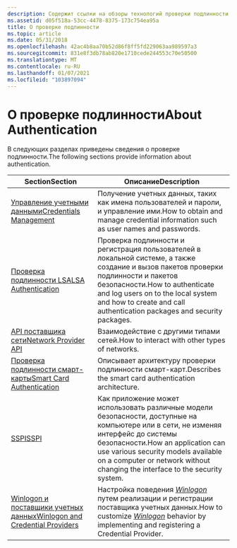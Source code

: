 ```yaml
---
description: Содержит ссылки на обзоры технологий проверки подлинности пакета средств разработки программного обеспечения (SDK) платформы.
ms.assetid: d05f518a-53cc-4478-8375-173c754ea95a
title: О проверке подлинности
ms.topic: article
ms.date: 05/31/2018
ms.openlocfilehash: 42ac4b8aa70b52d86f8ff5fd229063aa989597a3
ms.sourcegitcommit: 831e8f3db78ab820e1710cede244553c70e50500
ms.translationtype: MT
ms.contentlocale: ru-RU
ms.lasthandoff: 01/07/2021
ms.locfileid: "103897094"
---
```

# <a name="about-authentication"></a><span data-ttu-id="cff91-103">О проверке подлинности</span><span class="sxs-lookup"><span data-stu-id="cff91-103">About Authentication</span></span>

<span data-ttu-id="cff91-104">В следующих разделах приведены сведения о проверке подлинности.</span><span class="sxs-lookup"><span data-stu-id="cff91-104">The following sections provide information about authentication.</span></span>



| <span data-ttu-id="cff91-105">Section</span><span class="sxs-lookup"><span data-stu-id="cff91-105">Section</span></span>                                                                               | <span data-ttu-id="cff91-106">Описание</span><span class="sxs-lookup"><span data-stu-id="cff91-106">Description</span></span>                                                                                                                                                            |
|---------------------------------------------------------------------------------------|------------------------------------------------------------------------------------------------------------------------------------------------------------------------|
| [<span data-ttu-id="cff91-107">Управление учетными данными</span><span class="sxs-lookup"><span data-stu-id="cff91-107">Credentials Management</span></span>](credentials-management.md)<br/>                       | <span data-ttu-id="cff91-108">Получение учетных данных, таких как имена пользователей и пароли, и управление ими.</span><span class="sxs-lookup"><span data-stu-id="cff91-108">How to obtain and manage credential information such as user names and passwords.</span></span><br/>                                                                           |
| [<span data-ttu-id="cff91-109">Проверка подлинности LSA</span><span class="sxs-lookup"><span data-stu-id="cff91-109">LSA Authentication</span></span>](lsa-authentication.md)<br/>                               | <span data-ttu-id="cff91-110">Проверка подлинности и регистрация пользователей в локальной системе, а также создание и вызов пакетов проверки подлинности и пакетов безопасности.</span><span class="sxs-lookup"><span data-stu-id="cff91-110">How to authenticate and log users on to the local system and how to create and call authentication packages and security packages.</span></span><br/>                          |
| [<span data-ttu-id="cff91-111">API поставщика сети</span><span class="sxs-lookup"><span data-stu-id="cff91-111">Network Provider API</span></span>](network-provider-api.md)<br/>                           | <span data-ttu-id="cff91-112">Взаимодействие с другими типами сетей.</span><span class="sxs-lookup"><span data-stu-id="cff91-112">How to interact with other types of networks.</span></span><br/>                                                                                                               |
| [<span data-ttu-id="cff91-113">Проверка подлинности смарт-карты</span><span class="sxs-lookup"><span data-stu-id="cff91-113">Smart Card Authentication</span></span>](smart-card-authentication.md)<br/>                 | <span data-ttu-id="cff91-114">Описывает архитектуру проверки подлинности смарт-карт.</span><span class="sxs-lookup"><span data-stu-id="cff91-114">Describes the smart card authentication architecture.</span></span><br/>                                                                                                       |
| [<span data-ttu-id="cff91-115">SSPI</span><span class="sxs-lookup"><span data-stu-id="cff91-115">SSPI</span></span>](sspi.md)<br/>                                                           | <span data-ttu-id="cff91-116">Как приложение может использовать различные модели безопасности, доступные на компьютере или в сети, не изменяя интерфейс до системы безопасности.</span><span class="sxs-lookup"><span data-stu-id="cff91-116">How an application can use various security models available on a computer or network without changing the interface to the security system.</span></span><br/>                |
| [<span data-ttu-id="cff91-117">Winlogon и поставщики учетных данных</span><span class="sxs-lookup"><span data-stu-id="cff91-117">Winlogon and Credential Providers</span></span>](winlogon-and-credential-providers.md)<br/> | <span data-ttu-id="cff91-118">Настройка поведения [*Winlogon*](/windows/desktop/SecGloss/w-gly) путем реализации и регистрации поставщика учетных данных.</span><span class="sxs-lookup"><span data-stu-id="cff91-118">How to customize [*Winlogon*](/windows/desktop/SecGloss/w-gly) behavior by implementing and registering a Credential Provider.</span></span><br/> |



 

 


